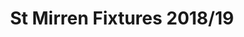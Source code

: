 ---
schema: default
title: St Mirren Fixtures 2018/19
organization: Renfrewshire Council
notes: >-
    A dataset showing the fixtures and results of football games played by St Mirren football teams. For further information please visit https://www.stmirren.com/news/matchday/first-team-fixtures
resources:
  - name: St Mirren Fixtures 2018/19 FEATURE LAYER
  - url: >-
      
  - format: FEATURE LAYER
license: 
category:

  - Open Data
  - Renfrewshire
  - Community
maintainer: Renfrewshire Council
maintainer_email: someone@example.com
---